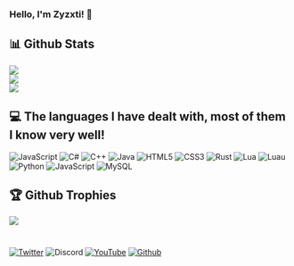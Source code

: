 ### Hello, I'm Zyzxti! 👋

## 📊 Github Stats
![](https://github-readme-stats.vercel.app/api?username=zyzxti123&theme=transparent&hide_border=false&include_all_commits=true&count_private=true)<br/>
![](https://nirzak-streak-stats.vercel.app/?user=zyzxti123&theme=transparent&hide_border=false)<br/>
![](https://github-readme-stats.vercel.app/api/top-langs/?username=zyzxti123&theme=transparent&hide_border=false&include_all_commits=true&count_private=true&layout=compact)

## 💻 The languages I have dealt with, most of them I know very well!
![JavaScript](https://img.shields.io/badge/javascript-%23323330.svg?style=for-the-badge&logo=javascript&logoColor=%23F7DF1E) ![C#](https://img.shields.io/badge/c%23-%23239120.svg?style=for-the-badge&logo=csharp&logoColor=white) ![C++](https://img.shields.io/badge/c++-%2300599C.svg?style=for-the-badge&logo=c%2B%2B&logoColor=white) ![Java](https://img.shields.io/badge/java-%23ED8B00.svg?style=for-the-badge&logo=openjdk&logoColor=white) ![HTML5](https://img.shields.io/badge/html5-%23E34F26.svg?style=for-the-badge&logo=html5&logoColor=white)
![CSS3](https://img.shields.io/badge/css3-%231572B6.svg?style=for-the-badge&logo=css3&logoColor=white)
![Rust](https://img.shields.io/badge/rust-%23000000.svg?style=for-the-badge&logo=rust&logoColor=white) ![Lua](https://img.shields.io/badge/lua-%232C2D72.svg?style=for-the-badge&logo=lua&logoColor=white)
![Luau](https://img.shields.io/badge/luau-%232C2D72.svg?style=for-the-badge&logo=lua&logoColor=white)
![Python](https://img.shields.io/badge/python-3670A0?style=for-the-badge&logo=python&logoColor=ffdd54) ![JavaScript](https://img.shields.io/badge/javascript-%23323330.svg?style=for-the-badge&logo=javascript&logoColor=%23F7DF1E) ![MySQL](https://img.shields.io/badge/mysql-4479A1.svg?style=for-the-badge&logo=mysql&logoColor=white)

## 🏆 Github Trophies
![](https://github-profile-trophy.vercel.app/?username=zyzxti123&theme=transparent&no-frame=false&no-bg=false&margin-w=4)

# 

[![Twitter](https://img.shields.io/badge/Twitter-zyzxti-blue)](https://x.com/_zyzxti) 
![Discord](https://img.shields.io/badge/Discord-zyzxti-blue)
[![YouTube](https://img.shields.io/badge/Youtube-ZWare-blue)](https://www.youtube.com/@zyzxti-c4y) 
[![Github](https://komarev.com/ghpvc/?username=zyzxti123)](https://github.com/zyzxti123)
